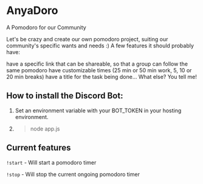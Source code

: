 # AnyaDoro
A Pomodoro for our Community

Let's be crazy and create our own pomodoro project, suiting our community's specific wants and needs :) A few features it should probably have:

have a specific link that can be shareable, so that a group can follow the same pomodoro
have customizable times (25 min or 50 min work, 5, 10 or 20 min breaks)
have a title for the task being done... What else? You tell me!

## How to install the Discord Bot:
1. Set an environment variable with your BOT_TOKEN in your hosting environment.
2. >node app.js

## Current features
`!start` - Will start a pomodoro timer

`!stop` - Will stop the current ongoing pomodoro timer